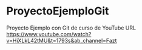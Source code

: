 # ProyectoEjemploGit
Proyecto Ejemplo con Git de curso de YouTube URL https://www.youtube.com/watch?v=HiXLkL42tMU&t=1793s&ab_channel=Fazt
